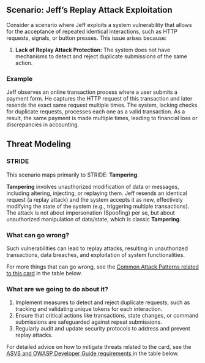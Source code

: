 ## Scenario: Jeff’s Replay Attack Exploitation

Consider a scenario where Jeff exploits a system vulnerability that allows for the acceptance of repeated identical interactions, such as HTTP requests, signals, or button presses. This issue arises because:

1. **Lack of Replay Attack Protection:** The system does not have mechanisms to detect and reject duplicate submissions of the same action.

### Example

Jeff observes an online transaction process where a user submits a payment form. He captures the HTTP request of this transaction and later resends the exact same request multiple times. The system, lacking checks for duplicate requests, processes each one as a valid transaction. As a result, the same payment is made multiple times, leading to financial loss or discrepancies in accounting.

## Threat Modeling

### STRIDE

This scenario maps primarily to STRIDE: **Tampering**.

**Tampering** involves unauthorized modification of data or messages, including altering, injecting, or replaying them.
Jeff resends an identical request (a replay attack) and the system accepts it as new, effectively modifying the state of the system (e.g., triggering multiple transactions).
The attack is not about impersonation (Spoofing) per se, but about unauthorized manipulation of data/state, which is classic **Tampering**.

### What can go wrong?

Such vulnerabilities can lead to replay attacks, resulting in unauthorized transactions, data breaches, and exploitation of system functionalities.

For more things that can go wrong, see the [Common Attack Patterns related to this card](#mapping 'Common Attack Patterns related to this card [internal]') in the table below.

### What are we going to do about it?

1. Implement measures to detect and reject duplicate requests, such as tracking and validating unique tokens for each interaction.
2. Ensure that critical actions like transactions, state changes, or command submissions are safeguarded against repeat submissions.
3. Regularly audit and update security protocols to address and prevent replay attacks.

For detailed advice on how to mitigate threats related to the card, see the [ASVS and OWASP Developer Guide requirements ](#mapping 'ASVS and OWASP Developer Guide requirements [internal]') in the table below.

